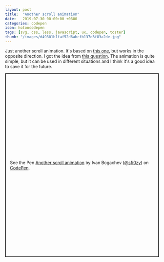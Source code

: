 ```yaml
---
layout: post
title:  "Another scroll animation"
date:   2019-07-30 00:00:00 +0300
categories: codepen
icon: hotoncodepen
tags: [svg, css, less, javascript, ux, codepen, toster]
thumb: "/images/d49801b1faf52d6abcfb137d3f83a2de.jpg"
---
```


Just another scroll animation. It's based on <a href='https://sfi0zy.github.io/codepen/scroll-example'>this one</a>, but works in the opposite direction. I got the idea from <a href='https://toster.ru/q/652712'>this question</a>. The animation is quite simple, but it can be used in different situations and I think it's a good idea to save it for the future.

<p class='codepen' data-height='577' data-theme-id='light' data-default-tab='result' data-user='sfi0zy' data-slug-hash='wVJBGB' style='height: 600px; box-sizing: border-box; display: flex; align-items: center; justify-content: center; border: 2px solid; margin: 1em 0; padding: 1em;' data-pen-title='Another scroll animation'>
  <span>See the Pen <a href='https://codepen.io/sfi0zy/pen/wVJBGB/'>
  Another scroll animation</a> by Ivan Bogachev (<a href='https://codepen.io/sfi0zy'>@sfi0zy</a>)
  on <a href='https://codepen.io'>CodePen</a>.</span>
</p>
<script async src='https://static.codepen.io/assets/embed/ei.js'></script>

